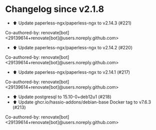 # Changelog since v2.1.8
- ⬆️ Update paperless-ngx/paperless-ngx to v2.14.3 (#221)

Co-authored-by: renovate[bot] <29139614+renovate[bot]@users.noreply.github.com> 
- ⬆️ Update paperless-ngx/paperless-ngx to v2.14.2 (#220)

Co-authored-by: renovate[bot] <29139614+renovate[bot]@users.noreply.github.com> 
- ⬆️ Update paperless-ngx/paperless-ngx to v2.14.1 (#217)

Co-authored-by: renovate[bot] <29139614+renovate[bot]@users.noreply.github.com> 
- ⬆️ Update postgresql to 15.10-0+deb12u1 (#218) 
- ⬆️ Update ghcr.io/hassio-addons/debian-base Docker tag to v7.6.3 (#213)

Co-authored-by: renovate[bot] <29139614+renovate[bot]@users.noreply.github.com> 
